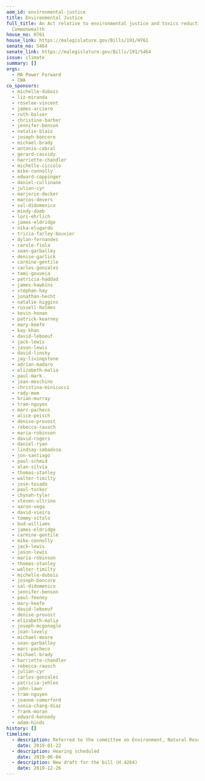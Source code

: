 ```yaml
---
aom_id: environmental-justice
title: Environmental Justice
full_title: An Act relative to environmental justice and toxics reduction in the
  Commonwealth
house_no: H761
house_link: https://malegislature.gov/Bills/191/H761
senate_no: S464
senate_link: https://malegislature.gov/Bills/191/S464
issue: climate
summary: []
orgs:
  - MA Power Forward
  - CWA
co_sponsors:
  - michelle-dubois
  - liz-miranda
  - roselee-vincent
  - james-arciero
  - ruth-balser
  - christine-barber
  - jennifer-benson
  - natalie-blais
  - joseph-boncore
  - michael-brady
  - antonio-cabral
  - gerard-cassidy
  - harriette-chandler
  - michelle-ciccolo
  - mike-connolly
  - edward-coppinger
  - daniel-cullinane
  - julian-cyr
  - marjorie-decker
  - marcos-devers
  - sal-didomenico
  - mindy-domb
  - lori-ehrlich
  - james-eldridge
  - nika-elugardo
  - tricia-farley-bouvier
  - dylan-fernandes
  - carole-fiola
  - sean-garballey
  - denise-garlick
  - carmine-gentile
  - carlos-gonzalez
  - tami-gouveia
  - patricia-haddad
  - james-hawkins
  - stephan-hay
  - jonathan-hecht
  - natalie-higgins
  - russell-holmes
  - kevin-honan
  - patrick-kearney
  - mary-keefe
  - kay-khan
  - david-leboeuf
  - jack-lewis
  - jason-lewis
  - david-linsky
  - jay-livingstone
  - adrian-madaro
  - elizabeth-malia
  - paul-mark
  - joan-meschino
  - christina-minicucci
  - rady-mom
  - brian-murray
  - tram-nguyen
  - marc-pacheco
  - alice-peisch
  - denise-provost
  - rebecca-rausch
  - maria-robinson
  - david-rogers
  - daniel-ryan
  - lindsay-sabadosa
  - jon-santiago
  - paul-schmid
  - alan-silvia
  - thomas-stanley
  - walter-timilty
  - jose-tosado
  - paul-tucker
  - chynah-tyler
  - steven-ultrino
  - aaron-vega
  - david-vieira
  - tommy-vitolo
  - bud-williams
  - james-eldridge
  - carmine-gentile
  - mike-connolly
  - jack-lewis
  - jason-lewis
  - maria-robinson
  - thomas-stanley
  - walter-timilty
  - michelle-dubois
  - joseph-boncore
  - sal-didomenico
  - jennifer-benson
  - paul-feeney
  - mary-keefe
  - david-leboeuf
  - denise-provost
  - elizabeth-malia
  - joseph-mcgonagle
  - joan-lovely
  - michael-moore
  - sean-garballey
  - marc-pacheco
  - michael-brady
  - harriette-chandler
  - rebecca-rausch
  - julian-cyr
  - carlos-gonzalez
  - patricia-jehlen
  - john-lawn
  - tram-nguyen
  - joanne-comerford
  - sonia-chang-diaz
  - frank-moran
  - edward-kennedy
  - adam-hinds
history: []
timeline:
  - description: Referred to the committee on Environment, Natural Resources and Agriculture
    date: 2019-01-22
  - description: Hearing scheduled
    date: 2019-06-04
  - description: New draft for the bill (H.4264)
    date: 2019-12-26
---
```

